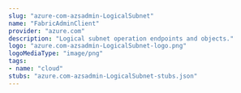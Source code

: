 ```yaml
---
slug: "azure-com-azsadmin-LogicalSubnet"
name: "FabricAdminClient"
provider: "azure.com"
description: "Logical subnet operation endpoints and objects."
logo: "azure.com-azsadmin-LogicalSubnet-logo.png"
logoMediaType: "image/png"
tags:
- name: "cloud"
stubs: "azure.com-azsadmin-LogicalSubnet-stubs.json"
---
```

